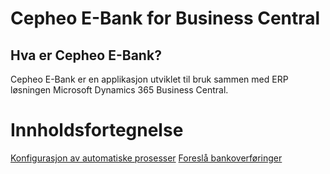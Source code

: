 # Cepheo E-Bank for Business Central
## Hva er Cepheo E-Bank?
Cepheo E-Bank er en applikasjon utviklet til bruk sammen med ERP løsningen Microsoft Dynamics 365 Business Central.
# Innholdsfortegnelse
[Konfigurasjon av automatiske prosesser](/AutomaticUpdates.md)
[Foreslå bankoverføringer](/SuggestBanktransfer.md)
